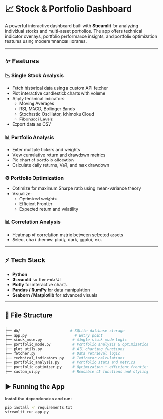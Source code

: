 # 📈 Stock & Portfolio Dashboard

A powerful interactive dashboard built with **Streamlit** for analyzing individual stocks and multi-asset portfolios. The app offers technical indicator overlays, portfolio performance insights, and portfolio optimization features using modern financial libraries.

---

## ✨ Features

### 📉 Single Stock Analysis
- Fetch historical data using a custom API fetcher
- Plot interactive candlestick charts with volume
- Apply technical indicators:
  - Moving Averages
  - RSI, MACD, Bollinger Bands
  - Stochastic Oscillator, Ichimoku Cloud
  - Fibonacci Levels
- Export data as CSV

### 📊 Portfolio Analysis
- Enter multiple tickers and weights
- View cumulative return and drawdown metrics
- Pie chart of portfolio allocation
- Calculate daily returns, VaR, and max drawdown

### ⚙️ Portfolio Optimization
- Optimize for maximum Sharpe ratio using mean-variance theory
- Visualize:
  - Optimized weights
  - Efficient Frontier
  - Expected return and volatility

### 📊 Correlation Analysis
- Heatmap of correlation matrix between selected assets
- Select chart themes: plotly, dark, ggplot, etc.

---

## ⚡ Tech Stack
- **Python**
- **Streamlit** for the web UI
- **Plotly** for interactive charts
- **Pandas / NumPy** for data manipulation
- **Seaborn / Matplotlib** for advanced visuals 

---

## 📝 File Structure
```bash
.
├── db/                       # SQLite database storage
├── app.py                      # Entry point
├── stock_mode.py              # Single stock mode logic
├── portfolio_mode.py          # Portfolio analysis & optimization
├── plot_utils.py              # All charting functions
├── fetcher.py                 # Data retrieval logic
├── technical_indicators.py    # Indicator calculations
├── portfolio_analysis.py      # Portfolio stats and metrics
├── portfolio_optimizer.py     # Optimization + efficient frontier
├── custom_ui.py               # Reusable UI functions and styling
```

## ▶️ Running the App

Install the dependencies and run:
```bash
pip install -r requirements.txt
streamlit run app.py
```


